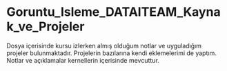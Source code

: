 # Goruntu_Isleme_DATAITEAM_Kaynak_ve_Projeler


Dosya içerisinde kursu izlerken almış olduğum notlar ve uyguladığım projeler bulunmaktadır. Projelerin bazılarına kendi eklemelerimi de yaptım. Notlar ve açıklamalar kernellerin içerisinde mevcuttur.

